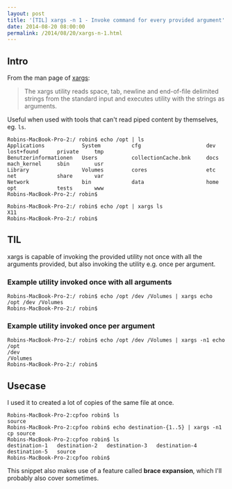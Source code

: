 ```yaml
---
layout: post
title: '[TIL] xargs -n 1 - Invoke command for every provided argument'
date: 2014-08-20 08:00:00
permalink: /2014/08/20/xargs-n-1.html
---
```


## Intro

From the man page of [xargs](http://unixhelp.ed.ac.uk/CGI/man-cgi?xargs):

> The xargs utility reads space, tab, newline and end-of-file delimited strings from the standard input and executes utility with the strings as arguments.

Useful when used with tools that can't read piped content by themselves, eg. `ls`.

```shell
Robins-MacBook-Pro-2:/ robin$ echo /opt | ls
Applications            System          cfg                     dev     lost+found      private     tmp
Benutzerinformationen   Users           collectionCache.bnk     docs    mach_kernel     sbin        usr
Library                 Volumes         cores                   etc     net             share       var
Network                 bin             data                    home    opt             tests       www
Robins-MacBook-Pro-2:/ robin$
```

```shell
Robins-MacBook-Pro-2:/ robin$ echo /opt | xargs ls
X11
Robins-MacBook-Pro-2:/ robin$
```

## TIL

xargs is capable of invoking the provided utility not once with all the arguments provided, but also invoking the utility e.g. once per argument.

### Example utility invoked once with all arguments

```shell
Robins-MacBook-Pro-2:/ robin$ echo /opt /dev /Volumes | xargs echo
/opt /dev /Volumes
Robins-MacBook-Pro-2:/ robin$
```

### Example utility invoked once per argument

```shell
Robins-MacBook-Pro-2:/ robin$ echo /opt /dev /Volumes | xargs -n1 echo
/opt
/dev
/Volumes
Robins-MacBook-Pro-2:/ robin$
```

## Usecase

I used it to created a lot of copies of the same file at once.

```shell
Robins-MacBook-Pro-2:cpfoo robin$ ls
source
Robins-MacBook-Pro-2:cpfoo robin$ echo destination-{1..5} | xargs -n1 cp source
Robins-MacBook-Pro-2:cpfoo robin$ ls
destination-1	destination-2	destination-3	destination-4	destination-5	source
Robins-MacBook-Pro-2:cpfoo robin$
```

This snippet also makes use of a feature called **brace expansion**, which I'll probably also cover sometimes.
